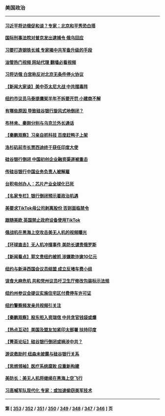 ### 美国政治
---
#### [习近平将访俄促和谈？专家：北京和平秀恐白搭](../../pages/ncid1078159/n13952569.md?03180845) 
#### [国际刑事法院对普京发出逮捕令 俄乌回应](../../pages/ncid1078159/n13952577.md?03180845) 
#### [习要打造钢铁长城 专家揭中共军备升级的手段](../../pages/ncid1078159/n13951822.md?03180845) 
#### [油管热门视频 网站代理 翻墙必看视频](http://138.2.39.72:81/youtube.html?epic-marker?03180845)
#### [习将访俄 白宫称反对北京无条件停火协议](../../pages/ncid1078159/n13952582.md?03180845) 
#### [【新闻大家谈】美中芬太尼大战 中共摆毒阵](../../pages/ncid1078159/n13952480.md?03180845) 
#### [纽约市议员马泰提鹰架半年不拆要开罚 小建商不解](../../pages/ncid1078159/n13952105.md?03180845) 
#### [有哪些原因 导致硅谷银行旋风式地倒闭？](../../pages/ncid1078159/n13952136.md?03180845) 
#### [布林肯、秦刚分别与乌克兰外长通话](../../pages/ncid1078159/n13952005.md?03180845) 
#### [【秦鹏观察】习亲自抓科技 百度赶鸭子上架](../../pages/ncid1078159/n13951961.md?03180845) 
#### [洛杉矶前市长贾西迪终于获任印度大使](../../pages/ncid1078159/n13951990.md?03180845) 
#### [硅谷银行倒闭 中国初创企业融资渠道被重击](../../pages/ncid1078159/n13951323.md?03180845) 
#### [传硅谷银行中国业务负责人被解雇](../../pages/ncid1078159/n13951831.md?03180845) 
#### [台积电创办人：芯片产业全球化已死](../../pages/ncid1078159/n13951841.md?03180845) 
#### [【名家专栏】银行倒闭预示着政治机遇](../../pages/ncid1078159/n13951621.md?03180845) 
#### [美要求TikTok母公司剥离股份 否则面临禁令](../../pages/ncid1078159/n13951610.md?03180845) 
#### [跟随美欧 英国禁止政府设备使用TikTok](../../pages/ncid1078159/n13951675.md?03180845) 
#### [俄战机在黑海上空攻击美无人机的视频曝光](../../pages/ncid1078159/n13951558.md?03180845) 
#### [【环球直击】无人机冲撞事件 美防长谴责俄罗斯](../../pages/ncid1078159/n13951213.md?03180845) 
#### [【新闻看点】郭文贵纽约被抓 涉嫌欺诈逾10亿元](../../pages/ncid1078159/n13951291.md?03180845) 
#### [纽约与新泽西国会议员结盟 成立反堵车费小组](../../pages/ncid1078159/n13951285.md?03180845) 
#### [误食大麻危机 共和党州议员吁卫生厅修改包装标示法规](../../pages/ncid1078159/n13951312.md?03180845) 
#### [纽约州参议会提议实施住宅区付费停车许可证](../../pages/ncid1078159/n13951305.md?03180845) 
#### [纽约警察频发亲共视频引关注](../../pages/ncid1078159/n13951299.md?03180845) 
#### [【秦鹏观察】股东拒入资瑞信 中共贪官钱袋或爆](../../pages/ncid1078159/n13951144.md?03180845) 
#### [【热点互动】美国及盟友加紧印太部署 扶持印度](../../pages/ncid1078159/n13951138.md?03180845) 
#### [【菁英论坛】硅谷银行倒闭或祸涉中共？](../../pages/ncid1078159/n13951098.md?03180845) 
#### [游说救助时 纽森未披露与硅谷银行关系](../../pages/ncid1078159/n13951179.md?03180845) 
#### [【思想领袖】医疗系统腐败 应重新构建](../../pages/ncid1078159/n13929071.md?03180845) 
#### [美防长：美无人机将继续在黑海上空飞行](../../pages/ncid1078159/n13951022.md?03180845) 
#### [习高喊军队现代化 专家：或加速偷窃美军技术](../../pages/ncid1078159/n13950930.md?03180845) 

---
#### 第 [ [353](./353.md?03180845) / [352](./352.md?03180845) / [351](./351.md?03180845) / [350](./350.md?03180845) / [349](./349.md?03180845) / [348](./348.md?03180845) / [347](./347.md?03180845) / [346](./346.md?03180845) ] 页
